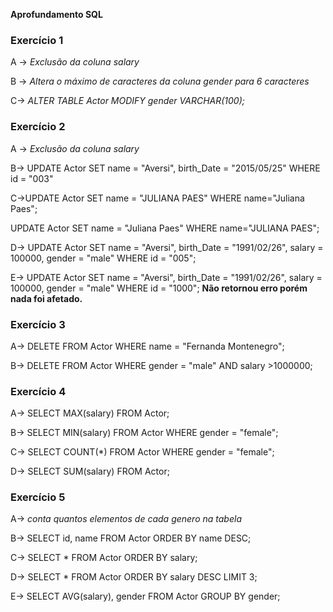 **Aprofundamento SQL**

### Exercício 1

A -> *Exclusão da coluna salary*

B -> *Altera o máximo de caracteres da coluna gender para 6 caracteres*

C-> *ALTER TABLE Actor MODIFY gender VARCHAR(100);*

### Exercício 2

A -> *Exclusão da coluna salary*

B-> UPDATE Actor
SET name = "Aversi", birth_Date = "2015/05/25"
WHERE id = "003"

C->UPDATE Actor
SET name = "JULIANA PAES"
WHERE name="Juliana Paes";

UPDATE Actor
SET name = "Juliana Paes"
WHERE name="JULIANA PAES";

D-> UPDATE Actor
SET name = "Aversi", birth_Date = "1991/02/26", salary = 100000, gender = "male"
WHERE id = "005";

E-> UPDATE Actor
SET name = "Aversi", birth_Date = "1991/02/26", salary = 100000, gender = "male"
WHERE id = "1000";
**Não retornou erro porém nada foi afetado.**

### Exercício 3

A-> DELETE FROM Actor WHERE name = "Fernanda Montenegro";

B-> DELETE FROM Actor WHERE gender = "male" AND salary >1000000; 

### Exercício 4

A-> SELECT MAX(salary) FROM Actor;

B-> SELECT MIN(salary) FROM Actor WHERE gender = "female";

C-> SELECT COUNT(*) FROM Actor WHERE gender = "female";
 
D-> SELECT SUM(salary) FROM Actor;

### Exercício 5

A-> *conta quantos elementos de cada genero na tabela*

B-> SELECT id, name FROM Actor ORDER BY name DESC;

C-> SELECT * FROM Actor ORDER BY salary;

D-> SELECT * FROM Actor ORDER BY salary DESC LIMIT 3;

E-> SELECT AVG(salary), gender FROM Actor GROUP BY gender;







